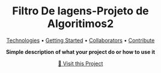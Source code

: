 <h1 align="center" style="font-weight: bold;">Filtro De Iagens-Projeto de Algoritimos2</h1>
<p align="center">
 <a href="#tech">Technologies</a> • 
 <a href="#started">Getting Started</a> • 
  <a href="#colab">Collaborators</a> •
 <a href="#contribute">Contribute</a>
</p>

<p align="center">
    <b>Simple description of what your project do or how to use it</b>
</p>

<p align="center">
     <a href="[PROJECT__URL](https://filtros-de-imagem.vercel.app/)https://filtros-de-imagem.vercel.app/">📱 Visit this Project</a>
</p>
